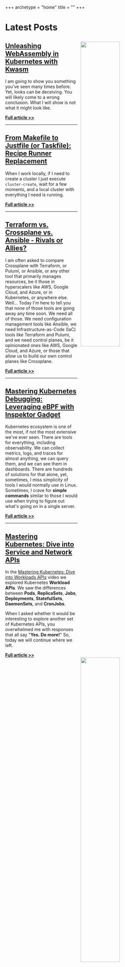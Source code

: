 +++
archetype = "home"
title = ""
+++

# Latest Posts

<!-- <img src="/internal-developer-platforms/mastering-developer-portals-discover--integrate-api-schemas-with-port/thumbnail.png" style="width:50%; float:right; padding: 10px">

## [Mastering Developer Portals: Discover & Integrate API Schemas with Port](/internal-developer-platforms/mastering-developer-portals-discover--integrate-api-schemas-with-port)

I am so **dissaspointed with developer portal consoles** for ignoring the fact that almost **everything is discoverable through APIs**. Why should I design forms and fields in Backstage if Backstage should be able to ask an API for a schema? Even if that schema is not exactly what I need and I might have to remove parts of it, that's still easier and better than starting from scratch. It's a waste of time to do the same thing over and over again. We should define what we have, expose that through an API, and all other tools should just "discover" it. Just as that's true for, let's say, `kubectl`, it should be true for graphical user interfaces.

Hence, I spent months complaining about it and... I got it.

**[Full article >>](/internal-developer-platforms/mastering-developer-portals-discover--integrate-api-schemas-with-port)**

--- -->

<img src="/wasm/unleashing-webassembly-in-kubernetes-with-kwasm/thumbnail.png" style="width:50%; float:right; padding: 10px">

## [Unleashing WebAssembly in Kubernetes with Kwasm](/wasm/unleashing-webassembly-in-kubernetes-with-kwasm)

I am going to show you something you've seen many times before. Yet, looks can be deceiving. You will likely come to a wrong conclusion. What I will show is not what it might look like.

**[Full article >>](/wasm/unleashing-webassembly-in-kubernetes-with-kwasm)**

---

<img src="/ci-cd/from-makefile-to-justfile-or-taskfile-recipe-runner-replacement/thumbnail.png" style="width:50%; float:right; padding: 10px">

## [From Makefile to Justfile (or Taskfile): Recipe Runner Replacement](/ci-cd/from-makefile-to-justfile-or-taskfile-recipe-runner-replacement)

When I work locally, if I need to create a cluster I just execute `cluster-create`, wait for a few moments, and a local cluster with everything I need is running.

**[Full article >>](/ci-cd/from-makefile-to-justfile-or-taskfile-recipe-runner-replacement)**

---

<img src="/infrastructure-as-code/ansible-vs-terraform-vs-crossplane/thumbnail.png" style="width:50%; float:right; padding: 10px">

## [Terraform vs. Crossplane vs. Ansible - Rivals or Allies?](/infrastructure-as-code/ansible-vs-terraform-vs-crossplane)

I am often asked to compare Crossplane with Terraform, or Pulumi, or Ansible, or any other tool that primarily manages resources, be it those in hyperscalers like AWS, Google Cloud, and Azure, or in Kubernetes, or anywhere else. Well... Today I'm here to tell you that none of those tools are going away any time soon. We need all of those. We need configuration management tools like Ansible, we need Infrastructure-as-Code (IaC) tools like Terraform and Pulumi, and we need control planes, be it opinionated ones like AWS, Google Cloud, and Azure, or those that allow us to build our own control planes like Crossplane.

**[Full article >>](/infrastructure-as-code/ansible-vs-terraform-vs-crossplane)**

---

<img src="/observability/inspektor-gadget-kubernetes-debugging-ebpf/thumbnail.png" style="width:50%; float:right; padding: 10px">

## [Mastering Kubernetes Debugging: Leveraging eBPF with Inspektor Gadget](/observability/inspektor-gadget-kubernetes-debugging-ebpf)

Kubernetes ecosystem is one of the most, if not the most extensive we've ever seen. There are tools for everything, including observability. We can collect metrics, logs, and traces for almost anything, we can query them, and we can see them in dashboards. There are hundreds of solutions for that alone, yet, sometimes, I miss simplicity of tools I would normally use in Linux. Sometimes, I crave for **simple commands** similar to those I would use when trying to figure out what's going on in a single server.

**[Full article >>](/observability/inspektor-gadget-kubernetes-debugging-ebpf)**

---

<img src="/kubernetes/services-ingress-cluster-api/thumbnail.jpeg" style="width:50%; float:right; padding: 10px">

## [Mastering Kubernetes: Dive into Service and Network APIs](/kubernetes/services-ingress-cluster-api)

In the [Mastering Kubernetes: Dive into Workloads APIs](https://youtu.be/U6weXlzQxoY) video we explored Kubernetes **Workload APIs**. We saw the differences between **Pods**, **ReplicaSets**, **Jobs**, **Deployments**, **StatefulSets**, **DaemonSets**, and **CronJobs**.

When I asked whether it would be interesting to explore another set of Kubernetes APIs, you overwhelmed me with responses that all say "**Yes. Do more!**" So, today we will continue where we left.

**[Full article >>](/kubernetes/services-ingress-cluster-api)**
